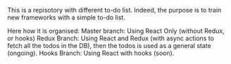 This is a repisotory with different to-do list.
Indeed, the purpose is to train new frameworks with a simple to-do list.

Here how it is organised:
Master branch: Using React Only (without Redux, or hooks)
Redux Branch: Using React and Redux (with async actions to fetch all the todos in the DB), then the todos is used as a general state (ongoing).
Hooks Branch: Using React with hooks (soon).
